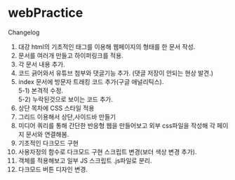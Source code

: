 # webPractice
Changelog    
1. 대강 html의 기초적인 태그를 이용해 웹페이지의 형태를 한 문서 작성.
2. 문서를 여러개 만들고 하이퍼링크를 적용.
3. 각 문서 내용 추가.
4. 코드 긁어와서 유튜브 첨부와 댓글기능 추가. (댓글 저장이 안되는 현상 발견.)
5. index 문서에 방문자 트래킹 코드 추가(구글 애널리틱스).  
5-1) 본격적 수정.  
5-2) 누락된것으로 보이는 코드 추가.
6. 상단 목차에 CSS 스타일 적용
7. 그리드 이용해서 상단,사이드바 만들기
8. 미디어 쿼리를 통해 간단한 반응형 웹을 만들어보고 외부 css파일을 작성해 각 페이지 문서와 연결해봄.
9. 기초적인 다크모드 구현
10. 사용자정의 함수로 다크모드 구현 스크립트 변경(보더 색상 변경 추가).
11. 객체를 적용해보고 일부 JS 스크립트 .js파일로 분리.
12. 다크모드 버튼 디자인 변경.
